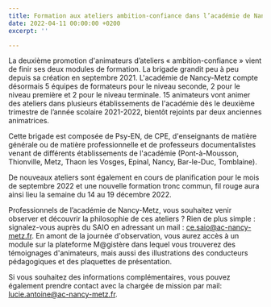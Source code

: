 ```yaml
---
title: Formation aux ateliers ambition-confiance dans l’académie de Nancy-Metz
date: 2022-04-11 00:00:00 +0200
excerpt: ''

---
```

La deuxième promotion d'animateurs d’ateliers « ambition-confiance » vient de finir ses deux modules de formation. La brigade grandit peu à peu depuis sa création en septembre 2021. L'académie de Nancy-Metz compte désormais 5 équipes de formateurs pour le niveau seconde, 2 pour le niveau première et 2 pour le niveau terminale. 15 animateurs vont animer des ateliers dans plusieurs établissements de l'académie dès le deuxième trimestre de l’année scolaire 2021-2022, bientôt rejoints par deux anciennes animatrices.

Cette brigade est composée de Psy-EN, de CPE, d'enseignants de matière générale ou de matière professionnelle et de professeurs documentalistes venant de différents établissements de l'académie (Pont-à-Mousson, Thionville, Metz, Thaon les Vosges, Epinal, Nancy, Bar-le-Duc, Tomblaine).

De nouveaux ateliers sont également en cours de planification pour le mois de septembre 2022 et une nouvelle formation tronc commun, fil rouge aura ainsi lieu la semaine du 14 au 19 décembre 2022.

Professionnels de l’académie de Nancy-Metz, vous souhaitez venir observer et découvrir la philosophie de ces ateliers ? Rien de plus simple : signalez-vous auprès du SAIO en adressant un mail : ce.saio@ac-nancy-metz.fr. En amont de la journée d'observation, vous aurez accès à un module sur la plateforme M@gistère dans lequel vous trouverez des témoignages d'animateurs, mais aussi des illustrations des conducteurs pédagogiques et des plaquettes de présentation.

Si vous souhaitez des informations complémentaires, vous pouvez également prendre contact avec la chargée de mission par mail: [lucie.antoine@ac-nancy-metz.fr]().